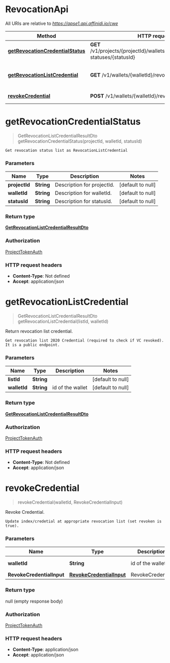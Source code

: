 # RevocationApi

All URIs are relative to *https://apse1.api.affinidi.io/cwe*

| Method                                                                              | HTTP request                                                                       | Description                        |
| ----------------------------------------------------------------------------------- | ---------------------------------------------------------------------------------- | ---------------------------------- |
| [**getRevocationCredentialStatus**](RevocationApi.md#getRevocationCredentialStatus) | **GET** /v1/projects/{projectId}/wallets/{walletId}/revocation-statuses/{statusId} |                                    |
| [**getRevocationListCredential**](RevocationApi.md#getRevocationListCredential)     | **GET** /v1/wallets/{walletId}/revocation-list/{listId}                            | Return revocation list credential. |
| [**revokeCredential**](RevocationApi.md#revokeCredential)                           | **POST** /v1/wallets/{walletId}/revoke                                             | Revoke Credential.                 |

<a name="getRevocationCredentialStatus"></a>

# **getRevocationCredentialStatus**

> GetRevocationListCredentialResultDto getRevocationCredentialStatus(projectId, walletId, statusId)

    Get revocation status list as RevocationListCredential

### Parameters

| Name          | Type       | Description                | Notes             |
| ------------- | ---------- | -------------------------- | ----------------- |
| **projectId** | **String** | Description for projectId. | [default to null] |
| **walletId**  | **String** | Description for walletId.  | [default to null] |
| **statusId**  | **String** | Description for statusId.  | [default to null] |

### Return type

[**GetRevocationListCredentialResultDto**](../Models/GetRevocationListCredentialResultDto.md)

### Authorization

[ProjectTokenAuth](../README.md#ProjectTokenAuth)

### HTTP request headers

- **Content-Type**: Not defined
- **Accept**: application/json

<a name="getRevocationListCredential"></a>

# **getRevocationListCredential**

> GetRevocationListCredentialResultDto getRevocationListCredential(listId, walletId)

Return revocation list credential.

    Get revocation list 2020 Credential (required to check if VC revoked). It is a public endpoint.

### Parameters

| Name         | Type       | Description      | Notes             |
| ------------ | ---------- | ---------------- | ----------------- |
| **listId**   | **String** |                  | [default to null] |
| **walletId** | **String** | id of the wallet | [default to null] |

### Return type

[**GetRevocationListCredentialResultDto**](../Models/GetRevocationListCredentialResultDto.md)

### Authorization

[ProjectTokenAuth](../README.md#ProjectTokenAuth)

### HTTP request headers

- **Content-Type**: Not defined
- **Accept**: application/json

<a name="revokeCredential"></a>

# **revokeCredential**

> revokeCredential(walletId, RevokeCredentialInput)

Revoke Credential.

    Update index/credetial at appropriate revocation list (set revoken is true).

### Parameters

| Name                      | Type                                                            | Description      | Notes             |
| ------------------------- | --------------------------------------------------------------- | ---------------- | ----------------- |
| **walletId**              | **String**                                                      | id of the wallet | [default to null] |
| **RevokeCredentialInput** | [**RevokeCredentialInput**](../Models/RevokeCredentialInput.md) | RevokeCredential |                   |

### Return type

null (empty response body)

### Authorization

[ProjectTokenAuth](../README.md#ProjectTokenAuth)

### HTTP request headers

- **Content-Type**: application/json
- **Accept**: application/json
